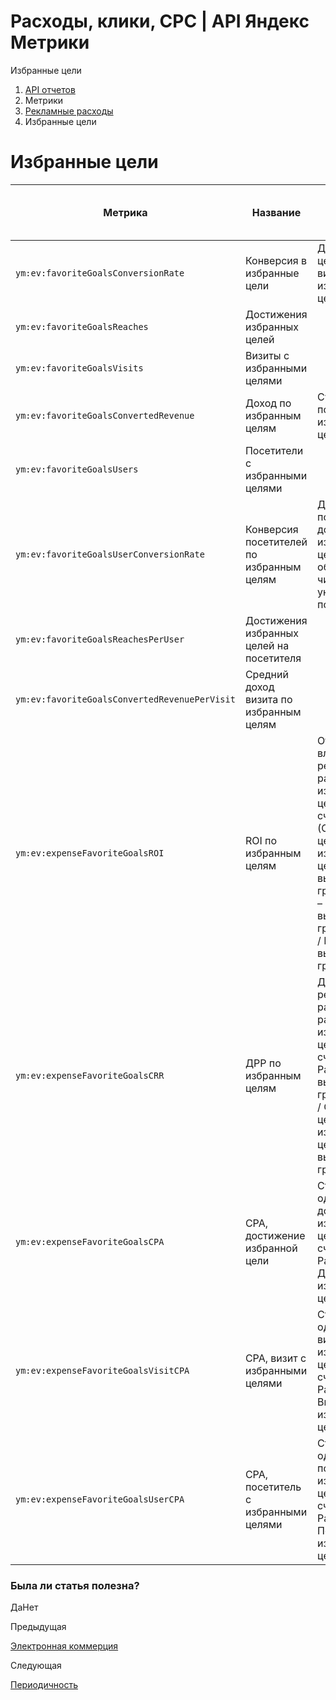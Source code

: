 # Расходы, клики, CPC | API Яндекс Метрики

Избранные цели

  1. [API отчетов](../../index.md)
  2. Метрики
  3. [Рекламные расходы](expenses.md)
  4. Избранные цели

# Избранные цели

**Метрика** |  **Название** |  **Описание** |  **Тип** |  **Возможность фильтрации** |  **Минимальная дата для создания отчета**  
---|---|---|---|---|---  
`ym:ev:favoriteGoalsConversionRate` |  Конверсия в избранные цели |  Доля целевых визитов с избранными целями. |  `percents` |  есть |  2010-06-22  
`ym:ev:favoriteGoalsReaches` |  Достижения избранных целей |  |  `int` |  есть |  2010-06-22  
`ym:ev:favoriteGoalsVisits` |  Визиты с избранными целями |  |  `int` |  есть |  2010-06-22  
`ym:ev:favoriteGoalsConverted`[<currency>](../../param.md)`Revenue` |  Доход по избранным целям |  Суммируется по всем избранным целям. |  `currency` |  есть |  2010-06-22  
`ym:ev:favoriteGoalsUsers` |  Посетители с избранными целями |  |  `int` |  есть |  2010-06-22  
`ym:ev:favoriteGoalsUserConversionRate` |  Конверсия посетителей по избранным целям |  Доля посетителей, достигших избранных целей, от общего числа уникальных посетителей. |  `percents` |  есть |  2009-01-18  
`ym:ev:favoriteGoalsReachesPerUser` |  Достижения избранных целей на посетителя |  |  `double` |  есть |  2010-06-22  
`ym:ev:favoriteGoalsConverted`[<currency>](../../param.md)`RevenuePerVisit` |  Средний доход визита по избранным целям |  |  `double` |  есть |  2010-06-22  
`ym:ev:expense`[<currency>](../../param.md)`FavoriteGoalsROI` |  ROI по избранным целям |  Отдача от вложений в рекламу в расчете на избранные цели. Как считается: (Суммарная ценность избранных целей для выбранной группировки – Расходы по выбранной группировке) / Расходы по выбранной группировке. |  `percents` |  есть |  2020-02-01  
`ym:ev:expense`[<currency>](../../param.md)`FavoriteGoalsCRR` |  ДРР по избранным целям |  Доля рекламных расходов в расчете на избранные цели. Как считается: Расходы по выбранной группировке / Суммарная ценность избранных целей для выбранной группировки. |  `percents` |  есть |  2020-02-01  
`ym:ev:expense`[<currency>](../../param.md)`FavoriteGoalsCPA` |  CPA, достижение избранной цели |  Стоимость одного достижения избранной цели. Как считается: Расходы / Достижения избранных целей. |  `currency` |  есть |  2020-02-01  
`ym:ev:expense`[<currency>](../../param.md)`FavoriteGoalsVisitCPA` |  CPA, визит с избранными целями |  Стоимость одного визита с избранной целью. Как считается: Расходы / Визиты с избранными целями. |  `currency` |  есть |  2020-02-01  
`ym:ev:expense`[<currency>](../../param.md)`FavoriteGoalsUserCPA` |  CPA, посетитель с избранными целями |  Стоимость одного посетителя с избранной целью. Как считается: Расходы / Посетители с избранными целями. |  `currency` |  есть |  2020-02-01  
  
### Была ли статья полезна?

ДаНет

Предыдущая

[Электронная коммерция](ecommerce.md)

Следующая

[Периодичность](frequency.md)